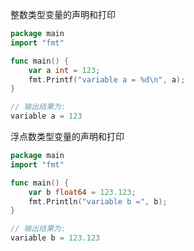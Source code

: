 
整数类型变量的声明和打印

```go
package main
import "fmt"

func main() {
    var a int = 123;
    fmt.Printf("variable a = %d\n", a);
}

// 输出结果为:
variable a = 123
```

浮点数类型变量的声明和打印

```go
package main
import "fmt"

func main() {
    var b float64 = 123.123;
    fmt.Println("variable b =", b);
}

// 输出结果为:
variable b = 123.123
```


